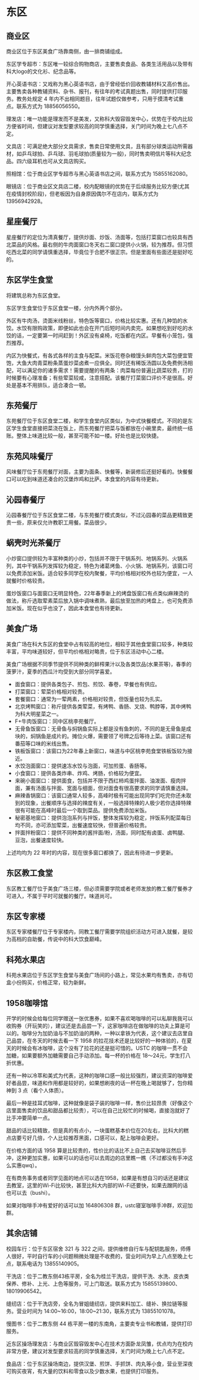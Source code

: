# 东区

## 商业区

商业区位于东区美食广场靠南侧，由一排商铺组成。

东区学专超市：东区唯一较综合购物商店，主要售卖食品、各类生活用品以及带有科大logo的文化衫、纪念品等。

开心英语书店：又戏称为黑心英语书店，由于曾经低价回收教辅材料又高价售出。主要售卖各种教辅资料、杂书、报刊，有往年的考试真题出售，同时提供打印服务。教务处规定 4 年内不出相同题目，往年试题仅做参考，只用于摸清考试重点。联系方式为 18856056550。

理发店：唯一功能是理发而不是美发，又称科大毁容毁发中心，优势在于校内比较方便省时间，但建议对发型要求较高的同学慎重选择，关门时间为晚上七八点不定。

文具店：可满足绝大部分文具需求，售卖日常使用文具，且有部分球类运动所需器材，如乒乓球拍、乒乓球、羽毛球拍(质量较为一般)，同时售卖明信片等科大纪念品。四六级耳机也可从文具店购买。

照相馆：位于商业区学专超市与黑心英语书店之间，联系方式为 15855162080。

眼镜店：位于商业区文具店二楼，校内配眼镜的优势在于后续服务比较方便(尤其在疫情封校阶段)，但老板因为自身原因偶尔不在店内，联系方式为 13956942928。



## 星座餐厅

星座餐厅的定位为清真餐厅，提供炒面、炒饭、汤面等，包括打菜窗口也较具有西北菜品的风格。最右侧的牛肉面窗口冬天右二窗口提供小火锅，较为推荐。但习惯吃西北菜的同学请慎重选择，毕竟位于合肥不很正宗。但是里面有些面还是挺好吃的。



## 东区学生食堂

将建筑总称为东区食堂。

东区学生食堂位于东区食堂一楼，分内外两个部分。

外区有牛肉汤，烫面米线粉丝，特色饭等窗口，价格比较实惠。还有几种馅的水饺。水饺有限购政策，即便如此也会在开门后短时间内卖完。如果想吃到好吃的水饺的话，一定要第一时间赶到！外区没有桌椅，吃饭都在内区。早餐有小笼包，强烈推荐。

内区为快餐式，有各式各样的主食与配菜。米饭花卷杂粮馒头鲜肉包大菜包便宜管饱，大鱼大肉青菜粉条蒸蛋炒菜卤煮一应俱全。同时还有稀饭汤圆以及免费例汤相配，可以满足你的诸多需求！需要提醒的有两条：肉菜每份普遍比蔬菜较贵，打的时候要有心理准备；有些荤菜较咸，注意搭配。该餐厅打菜窗口评价不是很高。好处是基本不用排队，适合凑合一顿。



## 东苑餐厅

东苑餐厅位于东区食堂二楼，和学生食堂内区类似，为中式快餐模式。不同的是东区学生食堂直接把菜浇在饭上，而东苑餐厅把菜与饭都放在小碗里卖，最终统一结账。整体上味道比较一般，甚至可能不如一楼。好处也是比较快捷。



## 东苑风味餐厅

风味餐厅位于东苑餐厅对面，主要为面条、快餐等，新装修后还挺好看的。快餐餐口可以吃到味道还凑合的汉堡炸鸡和比萨。本食堂的内容有待更新。



## 沁园春餐厅

沁园春餐厅位于东区食堂二楼，与东苑餐厅模式类似，不过沁园春的菜品更精致更贵一些，原来仅允许教职工用餐。菜品很少。



## 蜗壳时光茶餐厅

小炒窗口提供较为丰富种类的小炒，包括并不限于干锅系列、地锅系列、火锅系列，其中干锅系列发挥较为稳定，特色为诸葛烤鱼、小火锅、地锅系列，该窗口可以免费添加米饭。适合较多同学在校内聚餐，平均价格相对校外也较为便宜，一人就餐时价格较贵。

蛋炒饭窗口与面窗口无明显特色，22年春季新上的烤盘饭窗口有点类似麻辣烫的做法，称斤选取荤素菜后放入锅中调味煮熟，最后放至加热的烤盘上，也可免费添加米饭。现在似乎也没了，因此本食堂也有待更新。



## 美食广场

美食广场在科大东区的食堂中占有较高的地位，相较于其他食堂窗口较多，种类较丰富，平均味道较好，但平均价格相对略贵，位于东区活动中心二楼。

美食广场根据不同季节提供不同种类的鲜榨果汁以及各类饮品(水果茶等)，春季的菠萝汁，夏季的西瓜汁均受到大部分同学喜爱。

* 面食窗口：提供各类包子、煎包、煎饺、春卷，早餐也有供应。
* 打菜窗口：荤菜价格相对较贵。
* 套餐窗口：通常为一荤两素，价格相对较贵，但饭量也较为扎实。
* 北京烤鸭窗口：称斤提供各类荤菜，有烤鸭、香肠、叉烧、鸭脖等，其中烤鸭为科大明星菜之一。
* F+牛肉饭窗口：同中区桃李苑餐厅。
* 无骨鱼饭窗口：无骨鱼与焖锅鱼实际上都是没有鱼刺的，不同的是无骨鱼是成块的，焖锅鱼是成片的。摊位火爆，需要领了号牌之后等待上菜。该窗口还有番茄等口味的米线出售。
* 铁板饭窗口：该窗口为22年春上新窗口，味道与中区桃李苑食堂铁板饭较为接近。
* 水饺泡面窗口：提供速冻水饺与泡面，可加煎蛋、香肠等。
* 小食窗口：提供各类炸串、炸鸡、烤肠，价格较为便宜。
* 来碗小面窗口：提供面食，包括并不限于西红柿鸡蛋拌面、油泼面、瘦肉拌面，兼有汤面与拌面、宽面与细面，但对面食有很高要求的同学请慎重选择。
* 麻辣香锅窗口：该窗口通常人较多，高峰时极有可能出现同学们吃完你还未取到的现象，出餐顺序与选择的辣度有关，一般选择特辣的人极少若你选择特辣很有可能在高峰时最后一个取到菜品。提供免费添加米饭。
* 秘密基地窗口：提供泡泡系列与拌饭，整体发挥较为稳定，拌饭系列配菜每日均不同，亦可添加荤菜，出餐速度较快，但普遍价格较贵。
* 拌面拌粉窗口：提供不同种类的酱拌面/粉，汤面，同时配有卤蛋、卤鸭腿、豆泡，出餐速度较快。

上述均均为 22 年时的内容，现在很多窗口都换了，因此有待进一步更新。



## 东区教工食堂

东区教工餐厅位于美食广场三楼，但必须需要学院或者老师发放的教工餐厅餐券才可进入，不属于平时可就餐的餐厅。味道尚可。



## 东区专家楼

东区专家楼餐厅位于专家楼内，同教工餐厅需要学院组织活动方可进入就餐，是较为高档的自助餐，传说中的科大饮食巅峰。



## 科苑水果店

科苑水果店位于东区学生食堂与美食广场间的小路上，常见水果均有售卖，亦有切盒小份购买，价格正常，较为新鲜。



## 1958咖啡馆

开学的时候会给每位同学赠送一张优惠券，如果不喜欢喝咖啡的可以私聊我我可以收购券（开玩笑的），建议还是去品尝一下，这家咖啡店在做咖啡的功夫上算是可以的。咖啡分为加奶油与不加奶油的两种，一种以拿铁为代表，这个建议去店里自己品尝，在冬天的时候去看一下 1958 的拉花技术还是比较好的一种体验的，在夏天的时候会有冰咖啡，这个没有了拉花的还是挺可惜的。USTC 的咖啡一贯不会加糖，如果要额外加糖需要自己手动添加。每一杯的价格在 18～24元，学生打八折优惠。

还有一种以冷萃和美式为代表，这种的咖啡口感一般比较强烈，建议资深的咖啡爱好者品尝，味道和作用都是较好的，如果想刷夜的话一杯在晚上喝就够了，包你精神到 3 点（看个人体质）。

最后一种是挂耳式咖啡，这种就像是袋子装的咖啡一样，售价比较昂贵（好像这个店里面售卖的饮品和甜品都比较贵），可以在自己比较忙的时候喝，直接泡就好了比手冲要简单一点。

甜品的话比较精致，但是真的有点小，一块蛋糕基本价位在20左右，比科大的糕点店要亏好几倍，个人比较推荐黑面，口感可以，配上咖啡会更好。

在价格方面的话 1958 算是比较贵的，性价比的话比不上自己去买咖啡豆然后手冲，这种更加实惠，如果可以的话也可以去周边的店里瞧一瞧（不过都没有手冲这么实惠qwq）。

在有商务事务或者同学见面的地点可以选在1958，如果是有想自习的话还是建议去教室，这里的Wi-Fi比较快，甚至比科大内部的Wi-Fi还要快，如果去蹭网的话也可以去（bushi）。

如果对咖啡手冲有爱好的话可以加 164806308 群，ustc寝室咖啡手冲群，欢迎加群。



## 其余店铺

校园车行：位于东区宿舍 321 与 322 之间，提供维修自行车与配钥匙服务，师傅人很好，平时自行车的小问题稍微处理是不收费的，营业时间为早上八点至晚上七点，联系电话为 13855140905。

干洗店：位于二教东侧43栋平房，全名为桂兰干洗店，提供干洗、水洗、皮衣类保养、修补、上光、上色等服务，可上门取送。联系方式为 15855139800、18019906542。

缝纫店：位于干洗店旁，全名为冒姐缝纫店，提供来料加工、缝补、换拉链等服务。营业时间为 14:00\~16:00，18:00\~21:30，联系方式为 13855101078。

慢图书：位于二教东侧 44 栋平房一楼的东南角，主要卖专业书和教辅，提供打印服务。

近东区操场理发店：与商业区毁容毁发中心在技术方面卧龙凤雏，优点均为在校内非常方便，建议对发型要求较高的同学慎重选择，关门时间为晚上七八点不定。

食品店：位于东区操场南边，提供汉堡、煎饼、手抓饼、肉丸等小食，营业至深夜可购买夜宵，有大量的饮料和零食以及少数水果，也提供打印服务。
